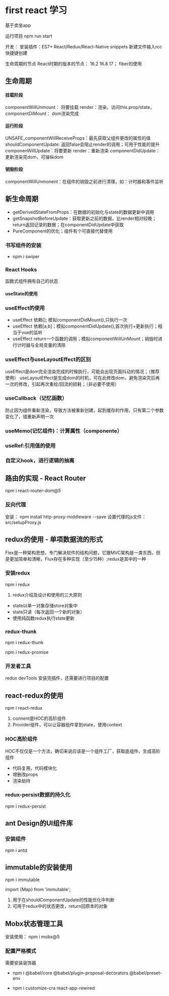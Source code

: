 # first react 学习

基于卖坐app

运行项目
npm run start

开发：
安装插件：ES7+ React/Redux/React-Native snippets
新建文件输入rcc快捷键创建

生命周期的节点
React时期的版本的节点： 16.2 16.8 17；
fiber的使用

## 生命周期

#### 挂载阶段

componentWillUnmount： 将要挂载
render：渲染，访问this.prop/state，
componentDiMount： dom渲染完成

#### 运行阶段

UNSAFE_componentWillReceiveProps：最先获取父组件更改的属性的值
shouldComponentUpdate: 返回false会阻止render的调用；可用于性能的提升
componenWillUpdate：将要更新
render：重新渲染
componentDidUpdate：更新渲染完dom，可操纵dom

#### 销毁阶段

componentWillUnmonent：在组件的销毁之前进行清理，如：计时器和事件监听

## 新生命周期

- getDerivedStateFromProps：在数据的初始化与state的数据更新中调用
- getSnapshotBeforeUpdate：获取更新之前的数据，比render相对较晚；return返回记录的数据；在componentDidUpdate中获取
- PureComponent的优化；组件有个可直接代替使用

### 书写组件的安装

- npm i swiper

### React Hooks

函数式组件拥有自己的状态

#### useState的使用

### useEffect的使用

- useEffect 依赖[]; 模拟componentDidMount(),只执行一次
- useEffect 依赖[a,b]；模拟componentDidUpdate(),首次执行+更新执行；相当于vue的监听
- useEffect return一个函数的调用；模拟componentWillUnMount；销毁时进行计时器与全局变量的清除

### useEffect与useLayoutEffect的区别

useEffect是dom完全渲染完成的时候执行，可能会出现页面抖动的情况；（推荐使用）
useLayoutEffect是生成dom的时机，可在此修改dom，避免渲染完后再一次的修改，引起再次重绘/回流的损耗；（非必要不使用）

### useCallback（记忆函数）

防止因为组件重新渲染，导致方法被重新创建，起到缓存的作用，只有第二个参数变化了，错重新声明一次

### useMemo(记忆组件)：计算属性（componente）

### useRef:引用值的使用

### 自定义hook，进行逻辑的抽离

## 路由的实现 - React Router

npm i react-router-dom@5

### 反向代理

安装：
npm install http-proxy-middleware --save
设置代理的js文件：src/setupProxy.js

## redux的使用 - 单项数据流的形式

Flex是一种架构思想，专门解决软件的结构问题，它跟MVC架构是一类东西，但是更加简单和清晰，Flux存在多种实现（至少15种）;redux是其中的一种

### 安装redux

npm i redux

1. redux介绍及设计和使用的三大原则

- state以单一对象存储store对象中
- state只读（每次返回一个新的对象）
- 使用纯函数redux执行state更新

### redux-thunk

npm i redux-thunk

npm i redux-promise

### 开发者工具

redux devTools
安装完插件，还需要进行项目的配置

## react-redux的使用

npm i react-redux

1. connent是HOC的高阶组件
2. Provider组件，可以让容器组件拿到state，使用context

### HOC高阶组件

HOC不仅仅是一个方法，确切来说应该是一个组件工厂，获取底组件，生成高阶组件

- 代码复用，代码模块化
- 增删改props
- 渲染劫持

### redux-persist数据的持久化

npm i redux-persist

## ant Design的UI组件库

### 安装组件

npm i antd

## immutable的安装使用

npm i immutable

import {Map} from 'immutable';

1. 用于在shouldComponentUpdate的性能优化中判断
2. 可用于redux中的状态更改，return回原本的对象

## Mobx状态管理工具

安装使用： npm i mobx@5

### 配置严格模式

需要安装装饰器

- npm i @babel/core @babel/plugin-proposal-decorators @babel/preset-env

- npm i customize-cra react-app-rewired
